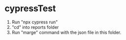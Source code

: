 # cypressTest

1. Run "npx cypress run"
2. "cd" into reports folder
3. Run "marge" command with the json file in this folder.
